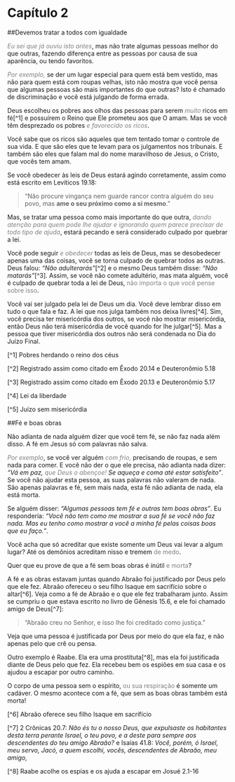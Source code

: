 # Capítulo 2

##Devemos tratar a todos com igualdade

_<font color="gray">Eu sei que já ouviu isto antes</font>_, mas não trate algumas pessoas melhor do que outras, fazendo diferença entre as pessoas por causa de sua aparência, ou tendo favoritos.

_<font color="gray">Por exemplo,</font>_ se der um lugar especial para quem está bem vestido, mas não para quem está com roupas velhas, isto não mostra que você pensa que algumas pessoas são mais importantes do que outras? Isto é chamado de discriminação e você está julgando de forma errada.

Deus escolheu os pobres aos olhos das pessoas para serem _<font color="gray">muito</font>_ ricos em fé[^1] e possuírem o Reino que Ele prometeu aos que O amam. Mas se você têm desprezado os pobres _<font color="gray">e favorecido os ricos</font>_.

Você sabe que os ricos são aqueles que tem tentado tomar o controle de sua vida. E que são eles que te levam para os julgamentos nos tribunais. E também são eles que falam mal do nome maravilhoso de Jesus, o Cristo, que vocês tem amam.

Se você obedecer às leis de Deus estará agindo corretamente, assim como está escrito em Levíticos 19.18:

> “Não procure vingança nem guarde rancor contra alguém do seu povo, mas **ame o seu próximo como a si mesmo**.”

Mas, se tratar uma pessoa como mais importante do que outra, _<font color="gray">dando atenção para quem pode lhe ajudar e ignorando quem parece precisar de todo tipo de ajuda</font>_, estará pecando e será considerado culpado por quebrar a lei.

Você pode seguir _<font color="gray">e obedecer</font>_ todas as leis de Deus, mas se desobedecer apenas uma das coisas, você se torna culpado de quebrar todos as outras. Deus falou: <cite>“Não adulterarás”</cite>[^2] e o mesmo Deus também disse: <cite>“Não matarás”</cite>[^3]. Assim, se você não comete adultério, mas mata alguém, você é culpado de quebrar toda a lei de Deus, <font color="gray">não importa o que você pense sobre isso</font>.

Você vai ser julgado pela lei de Deus um dia. Você deve lembrar disso em tudo o que fala e faz. A lei que nos julga também nos deixa livres[^4]. Sim, você precisa ter misericórdia dos outros, se você não mostrar misericórdia, então Deus não terá misericórdia de você quando for lhe julgar[^5]. Mas a pessoa que tiver misericórdia dos outros não será condenada no Dia do Juízo Final.

[^1] Pobres herdando o reino dos céus

[^2] Registrado assim como citado em Êxodo 20.14 e Deuteronômio 5.18

[^3] Registrado assim como citado em Êxodo 20.13 e Deuteronômio 5.17

[^4] Lei da liberdade

[^5] Juízo sem misericórdia

##Fé e boas obras

Não adianta de nada alguém dizer que você tem fé, se não faz nada além disso. A fé em Jesus só com palavras não salva.

_<font color="gray">Por exemplo</font>_, se você ver alguém _<font color="gray">com frio,</font>_ precisando de roupas, e sem nada para comer. E você não der o que ele precisa, não adianta nada dizer: _“Vá em paz, <font color="gray">que Deus o abençoe!</font> Se aqueça e coma até estar satisfeito”_. Se você não ajudar esta pessoa, as suas palavras não valeram de nada. São apenas palavras e fé, sem mais nada, esta fé não adianta de nada, ela está morta.

Se alguém disser: *“Algumas pessoas tem fé e outras tem boas obras”*. Eu responderia: *“Você não tem como me mostrar a sua fé se você não faz nada. Mas eu tenho como mostrar a você a minha fé pelas coisas boas que eu faço.”*.

Você acha que só acreditar que existe somente um Deus vai levar a algum lugar? Até os demônios acreditam nisso e tremem <font color="gray">de medo</font>.

Quer que eu prove de que a fé sem boas obras é inútil <font color="gray"> e morta</font>?

A fé e as obras estavam juntas quando Abraão foi justificado por Deus pelo que ele fez. Abraão ofereceu o seu filho Isaque em sacrifício sobre o altar[^6]. Veja como a fé de Abraão e o que ele fez trabalharam junto. Assim se cumpriu o que estava escrito no livro de Gênesis 15.6, e ele foi chamado amigo de Deus[^7]:

> “Abraão creu no Senhor, e isso lhe foi creditado como justiça.”

Veja que uma pessoa é justificada por Deus por meio do que ela faz, e não apenas pelo que crê ou pensa.

Outro exemplo é Raabe. Ela era uma prostituta[^8],  mas ela foi justificada diante de Deus pelo que fez. Ela recebeu bem os espiões em sua casa e os ajudou a escapar por outro caminho.

O corpo de uma pessoa sem o espírito, <font color="gray">ou sua respiração</font> é somente um cadáver. O mesmo acontece com a fé, que sem as boas obras também está morta!

[^6] Abraão oferece seu filho Isaque em sacrifício

[^7] 2 Crônicas 20.7: <cite>Não és tu o nosso Deus, que expulsaste os habitantes desta terra perante Israel, o teu povo, e a deste para sempre aos descendentes do teu amigo Abraão?</cite> e Isaías 41.8: <cite>Você, porém, ó Israel, meu servo, Jacó, a quem escolhi, vocês, descendentes de Abraão, meu amigo,</cite>

[^8] Raabe acolhe os espias e os ajuda a escapar em Josué 2.1-16